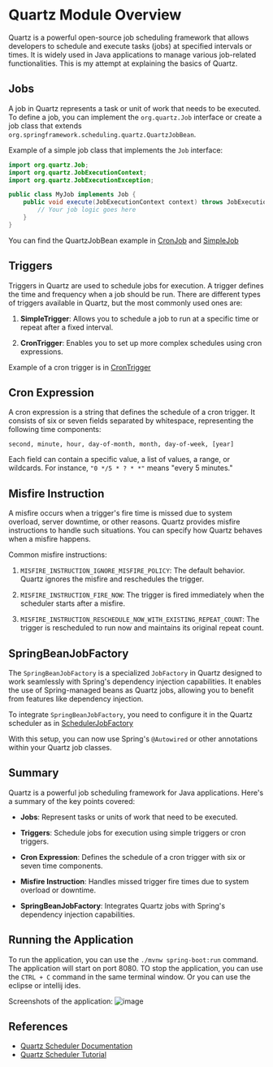 # Quartz Module Overview

Quartz is a powerful open-source job scheduling framework that allows developers to schedule and execute tasks (jobs) at specified intervals or times. It is widely used in Java applications to manage various job-related functionalities. This  is my attempt at explaining the basics of Quartz.

## Jobs

A job in Quartz represents a task or unit of work that needs to be executed. To define a job, you can implement the `org.quartz.Job` interface or create a job class that extends `org.springframework.scheduling.quartz.QuartzJobBean`.

Example of a simple job class that implements the `Job` interface:

```java
import org.quartz.Job;
import org.quartz.JobExecutionContext;
import org.quartz.JobExecutionException;

public class MyJob implements Job {
    public void execute(JobExecutionContext context) throws JobExecutionException {
        // Your job logic goes here
    }
}
```

You can find the QuartzJobBean example in [CronJob](/src/main/java/taha/demiryol/springquartzexample/job/CronJob.java) and [SimpleJob](/src/main/java/taha/demiryol/springquartzexample/job/SimpleJob.java)

## Triggers

Triggers in Quartz are used to schedule jobs for execution. A trigger defines the time and frequency when a job should be run. There are different types of triggers available in Quartz, but the most commonly used ones are:

1. **SimpleTrigger**: Allows you to schedule a job to run at a specific time or repeat after a fixed interval.

2. **CronTrigger**: Enables you to set up more complex schedules using cron expressions.

Example of a cron trigger is in [CronTrigger](/src/main/java/taha/demiryol/springquartzexample/component/JobScheduleCreator.java)


## Cron Expression

A cron expression is a string that defines the schedule of a cron trigger. It consists of six or seven fields separated by whitespace, representing the following time components:

```
second, minute, hour, day-of-month, month, day-of-week, [year]
```

Each field can contain a specific value, a list of values, a range, or wildcards. For instance, `"0 */5 * ? * *"` means "every 5 minutes."

## Misfire Instruction

A misfire occurs when a trigger's fire time is missed due to system overload, server downtime, or other reasons. Quartz provides misfire instructions to handle such situations. You can specify how Quartz behaves when a misfire happens.

Common misfire instructions:

1. `MISFIRE_INSTRUCTION_IGNORE_MISFIRE_POLICY`: The default behavior. Quartz ignores the misfire and reschedules the trigger.

2. `MISFIRE_INSTRUCTION_FIRE_NOW`: The trigger is fired immediately when the scheduler starts after a misfire.

3. `MISFIRE_INSTRUCTION_RESCHEDULE_NOW_WITH_EXISTING_REPEAT_COUNT`: The trigger is rescheduled to run now and maintains its original repeat count.

## SpringBeanJobFactory

The `SpringBeanJobFactory` is a specialized `JobFactory` in Quartz designed to work seamlessly with Spring's dependency injection capabilities. It enables the use of Spring-managed beans as Quartz jobs, allowing you to benefit from features like dependency injection.

To integrate `SpringBeanJobFactory`, you need to configure it in the Quartz scheduler as in [SchedulerJobFactory](src/main/java/taha/demiryol/springquartzexample/config/SchedulerJobFactory.java)

With this setup, you can now use Spring's `@Autowired` or other annotations within your Quartz job classes.

## Summary

Quartz is a powerful job scheduling framework for Java applications. Here's a summary of the key points covered:

- **Jobs**: Represent tasks or units of work that need to be executed.

- **Triggers**: Schedule jobs for execution using simple triggers or cron triggers.

- **Cron Expression**: Defines the schedule of a cron trigger with six or seven time components.

- **Misfire Instruction**: Handles missed trigger fire times due to system overload or downtime.

- **SpringBeanJobFactory**: Integrates Quartz jobs with Spring's dependency injection capabilities.


## Running the Application

To run the application, you can use the `./mvnw spring-boot:run` command. The application will start on port 8080.
TO stop the application, you can use the `CTRL + C` command in the same terminal window. Or you can use the eclipse or intellij ides.

Screenshots of the application:
![image](https://github.com/MuhammetTahaDemiryol/rentacar-microservice/assets/69295311/3fc006c8-0be1-4af2-a92b-9d7af8a7c838)



## References

- [Quartz Scheduler Documentation](http://www.quartz-scheduler.org/documentation/)
- [Quartz Scheduler Tutorial](https://stackabuse.com/guide-to-quartz-with-spring-boot-job-scheduling-and-automation/)
